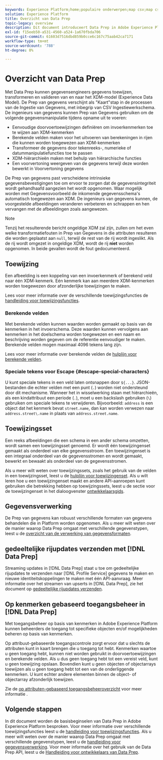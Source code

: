 ```yaml
---
keywords: Experience Platform;home;populaire onderwerpen;map csv;map csv-bestand;map csv-bestand toewijzen aan xdm;map csv aan xdm;ui guide;mapper;mapping;data prep;data voorbereiden;voorbereiden van gegevens;
solution: Experience Platform
title: Overzicht van Data Prep
topic-legacy: overview
description: Dit document introduceert Data Prep in Adobe Experience Platform.
exl-id: f15eeb50-a531-4560-a524-1a670fbda706
source-git-commit: 61603d7516dbd859b0cce6c167c75aab42ca7171
workflow-type: tm+mt
source-wordcount: '788'
ht-degree: 0%

---
```



# Overzicht van Data Prep

Met Data Prep kunnen gegevensengineers gegevens toewijzen, transformeren en valideren van en naar het XDM-model (Experience Data Model). De Prep van gegevens verschijnt als &quot;Kaart&quot;stap in de processen van de Ingestie van Gegevens, met inbegrip van CSV Ingestiewerkschema. De ingenieurs van gegevens kunnen Prep van Gegevens gebruiken om de volgende gegevensmanipulatie tijdens opname uit te voeren:

- Eenvoudige doorvoertoewijzingen definiëren om invoerkenmerken toe te wijzen aan XDM-kenmerken
- Berekende velden maken voor het uitvoeren van berekeningen in rijen die kunnen worden toegewezen aan XDM-kenmerken
- Transformeer de gegevens door tekenreeks-, numerieke of datummanipulatiefuncties toe te passen
- XDM-hiërarchieën maken met behulp van hiërarchische functies
- Een voorvertoning weergeven van de gegevens terwijl deze worden bewerkt in Voorvertoning gegevens

De Prep van gegevens past verscheidene intrinsieke gegevensbevestigingen toe om ervoor te zorgen dat de gegevensintegriteit wordt gehandhaafd aangezien het wordt opgenomen. Waar mogelijk worden met Gegevensvoorbeeld de inkomende gegevensschema&#39;s automatisch toegewezen aan XDM. De ingenieurs van gegevens kunnen, de voorgestelde afbeeldingen veranderen verbeteren en schrappen en hen vervangen met de afbeeldingen zoals aangewezen.

>[!NOTE]
>
>Tenzij het resulterende bericht ongeldige XDM zal zijn, zullen om het even welke transformatiefouten in Prep van Gegevens in die attributen resulteren die worden geplaatst aan `null`, terwijl de rest van de rij wordt ingeslikt. Als de rij wordt omgezet in ongeldige XDM, wordt de rij **niet** worden opgenomen. In beide gevallen wordt de fout gedocumenteerd.

## Toewijzing

Een afbeelding is een koppeling van een invoerkenmerk of berekend veld naar één XDM-kenmerk. Eén kenmerk kan aan meerdere XDM-kenmerken worden toegewezen door afzonderlijke toewijzingen te maken.

Lees voor meer informatie over de verschillende toewijzingsfuncties de [handleiding voor toewijzingsfuncties](./functions.md).

### Berekende velden

Met berekende velden kunnen waarden worden gemaakt op basis van de kenmerken in het invoerschema. Deze waarden kunnen vervolgens aan kenmerken in het doelschema worden toegewezen en een naam en beschrijving worden gegeven om de referentie eenvoudiger te maken. Berekende velden mogen maximaal 4096 tekens lang zijn.

Lees voor meer informatie over berekende velden de [hulplijn voor berekende velden](./functions.md#calculated-fields).

### Speciale tekens voor Escape {#escape-special-characters}

U kunt speciale tekens in een veld laten ontsnappen door `${...}`. JSON-bestanden die echter velden met een punt (`.`) worden niet ondersteund door dit mechanisme. Wanneer het in wisselwerking staan met hiërarchieën, als een kindattribuut een periode (`.`), moet u een backslash gebruiken (`\`) gebruiken om speciale tekens te verwijderen. Bijvoorbeeld: `address` is een object dat het kenmerk bevat `street.name`, dan kan worden verwezen naar `address.street\.name` in plaats van `address.street.name`.

## Toewijzingsset

Een reeks afbeeldingen die een schema in een ander schema omzetten, wordt samen een toewijzingsset genoemd. Er wordt één toewijzingenset gemaakt als onderdeel van elke gegevensstroom. Een toewijzingenset is een integraal onderdeel van de gegevensstromen en wordt gemaakt, bewerkt en bewaakt als onderdeel van de gegevensstromen.

Als u meer wilt weten over toewijzingssets, zoals het gebruik van de velden in een toewijzingsset, leest u de [hulplijn voor toewijzingenset](./mapping-set.md). Als u wilt leren hoe u een toewijzingenset maakt en andere API-aanroepen kunt gebruiken die betrekking hebben op toewijzingssets, leest u de sectie voor de toewijzingenset in het dialoogvenster [ontwikkelaarsgids](./api/mapping-set.md).

## Gegevensverwerking

De Prep van gegevens kan robuust verschillende formaten van gegevens behandelen die in Platform worden opgenomen. Als u meer wilt weten over de manier waarop Data Prep omgaat met verschillende gegevenstypen, leest u de [overzicht van de verwerking van gegevensformaten](./data-handling.md).

## gedeeltelijke rijupdates verzenden met [!DNL Data Prep]

Streaming updates in [!DNL Data Prep] staat u toe om gedeeltelijke rijupdates te verzenden naar [!DNL Profile Service] gegevens te maken en nieuwe identiteitskoppelingen te maken met één API-aanvraag. Meer informatie over het streamen van upserts in [!DNL Data Prep], zie het document op [gedeeltelijke rijupdates verzenden](./upserts.md).

## Op kenmerken gebaseerd toegangsbeheer in [!DNL Data Prep]

Met toegangsbeheer op basis van kenmerken in Adobe Experience Platform kunnen beheerders de toegang tot specifieke objecten en/of mogelijkheden beheren op basis van kenmerken.

Op attribuut-gebaseerde toegangscontrole zorgt ervoor dat u slechts de attributen kunt in kaart brengen die u toegang tot hebt. Kenmerken waartoe u geen toegang hebt, kunnen niet worden gebruikt in doorvoertoewijzingen en berekende velden. Als u dus geen toegang hebt tot een vereist veld, kunt u geen toewijzing opslaan. Bovendien kunt u geen objecten of objectarrays toewijzen als u geen toegang hebt tot een van de onderliggende kenmerken. U kunt echter andere elementen binnen de object- of objectarray afzonderlijk toewijzen.

Zie de [op attributen-gebaseerd toegangsbeheeroverzicht](../access-control/abac/overview.md) voor meer informatie .

## Volgende stappen

In dit document worden de basisbeginselen van Data Prep in Adobe Experience Platform besproken. Voor meer informatie over verschillende toewijzingsfuncties leest u de [handleiding voor toewijzingsfuncties](./functions.md). Als u meer wilt weten over de manier waarop Data Prep omgaat met verschillende gegevenstypen, leest u de [handleiding voor gegevensverwerking](./data-handling.md#dates). Voor meer informatie over het gebruik van de Data Prep API, leest u de [Handleiding voor ontwikkelaars van Data Prep](api/overview.md).
